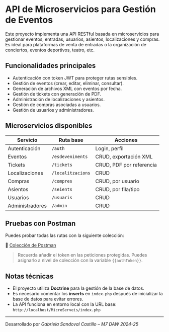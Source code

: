 # API de Microservicios para Gestión de Eventos

Este proyecto implementa una API RESTful basada en microservicios para gestionar eventos, entradas, usuarios, asientos, localizaciones y compras. Es ideal para plataformas de venta de entradas o la organización de conciertos, eventos deportivos, teatro, etc.

## Funcionalidades principales

- Autenticación con token JWT para proteger rutas sensibles.
- Gestión de eventos (crear, editar, eliminar, consultar).
- Generación de archivos XML con eventos por fecha.
- Gestión de tickets con generación de PDF.
- Administración de localizaciones y asientos.
- Gestión de compras asociadas a usuarios.
- Gestión de usuarios y administradores.

## Microservicios disponibles

| Servicio        | Ruta base                                 | Acciones                  |
|----------------|--------------------------------------------|---------------------------|
| Autenticación  | `/auth`                                    | Login, perfil             |
| Eventos        | `/esdeveniments`                           | CRUD, exportación XML     |
| Tickets        | `/tickets`                                 | CRUD, PDF por referencia  |
| Localizaciones | `/localitzacions`                          | CRUD                      |
| Compras        | `/compres`                                 | CRUD, por usuario         |
| Asientos       | `/seients`                                 | CRUD, por fila/tipo       |
| Usuarios       | `/usuaris`                                 | CRUD                      |
| Administradores| `/admin`                                   | CRUD                      |

## Pruebas con Postman

Puedes probar todas las rutas con la siguiente colección:

🔗 [Colección de Postman](https://gold-firefly-407045.postman.co/workspace/My-Workspace~3f5e3eb7-c4a8-4904-8ec4-5f84d96fe2bd/collection/42588618-d0887037-cf88-4fce-acd1-9564e417508e)

> Recuerda añadir el token en las peticiones protegidas. Puedes asignarlo a nivel de colección con la variable `{{authToken}}`.

## Notas técnicas

- El proyecto utiliza **Doctrine** para la gestión de la base de datos.
- Es necesario comentar los **inserts** en `index.php` después de inicializar la base de datos para evitar errores.
- La API funciona en entorno local con la URL base: `http://localhost/MicroServeis/index.php`

---

Desarrollado por *Gabriela Sandoval Castillo – M7 DAW 2024-25*
